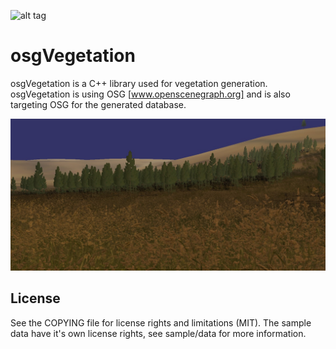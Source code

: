 ![alt tag](https://travis-ci.org/leadcoder/osgVegetation.svg?branch=master)

# osgVegetation
osgVegetation is a C++ library used for vegetation generation. 
osgVegetation is using OSG [www.openscenegraph.org] and is also 
targeting OSG for the generated database. 

![alt tag](/images/showcase1.jpg?raw=true "Optional Title")

## License

See the COPYING file for license rights and limitations (MIT).
The sample data have it's own license rights, see sample/data 
for more information.  
